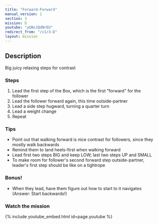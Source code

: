 ```yaml
---
title: "Forward-Forward"
manual_version: 1
section: 3
mission: D
youtube: "yGNsJQdNrEU"
redirect_from: "/v1/3-D"
layout: mission
---
```




## Description

Big juicy relaxing steps for contrast

### Steps

1. Lead the first step of the Box, which is the first "forward" for the follower
2. Lead the follower forward again, this time outside-partner
3. Lead a side step hugward, turning a quarter turn
4. Lead a weight change
5. Repeat

### Tips

* Point out that walking forward is nice contrast for followers, since they mostly walk backwards
* Remind them to land heels-first when walking forward
* Lead first two steps BIG and keep LOW; last two steps UP and SMALL
* To make room for follower's second forward step outside-partner, leader's first step should be like on a tightrope

### Bonus! 

* When they lead, have them figure out how to start to it navigates (Answer: Start backwards!)

### Watch the mission

{% include youtube_embed.html id=page.youtube %}



